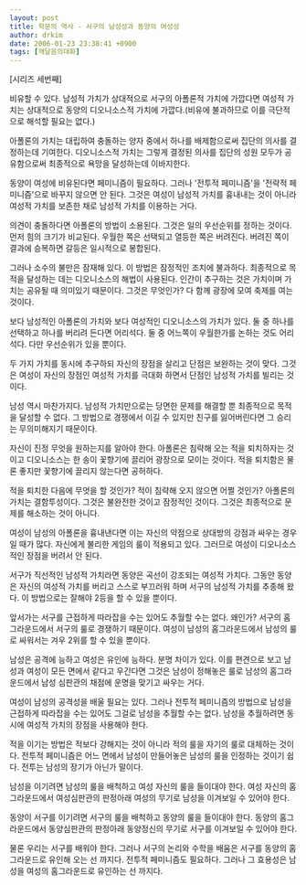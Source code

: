 ```yaml
---
layout: post
title: 학문의 역사 - 서구의 남성성과 동양의 여성성
author: drkim
date: 2006-01-23 23:38:41 +0900
tags: [깨달음의대화]
---
```

[시리즈 세번째]
  

  
비유할 수 있다. 남성적 가치가 상대적으로 서구의 아폴론적 가치에 가깝다면 여성적 가치는 상대적으로 동양의 디오니소스적 가치에 가깝다.(비유에 불과하므로 이를 극단적으로 해석할 필요는 없다.)
  

  
아폴론의 가치는 대립하여 충돌하는 양자 중에서 하나를 배제함으로써 집단의 의사를 결정하는데 기여한다. 디오니소스적 가치는 그렇게 결정된 의사를 집단의 성원 모두가 공유함으로써 최종적으로 욕망을 달성하는데 이바지한다. 
  

  
동양이 여성에 비유된다면 페미니즘이 필요하다. 그러나 '전투적 페미니즘'을 '전략적 페미니즘'으로 바꾸지 않으면 안 된다. 그것은 여성이 남성적 가치를 흉내내는 것이 아니라 여성적 가치를 보존한 채로 남성적 가치를 이용하는 거다. 
  

  
의견이 충돌하다면 아폴론의 방법이 소용된다. 그것은 일의 우선순위를 정하는 것이다. 먼저 힘의 크기가 비교된다. 우월한 쪽은 선택되고 열등한 쪽은 버려진다. 버려진 쪽이 결과에 승복하면 갈등은 일시적으로 봉합된다. 
  

  
그러나 소수의 불만은 잠재해 있다. 이 방법은 잠정적인 조치에 불과하다. 최종적으로 목적을 달성하는 데는 디오니소스의 해법이 사용된다. 인간이 추구하는 것은 가치이며 가치는 공유될 때 의미있기 때문이다. 그것은 무엇인가? 다 함께 광장에 모여 축제를 여는 것이다. 
   

  
보다 남성적인 아폴론의 가치와 보다 여성적인 디오니소스의 가치가 있다. 둘 중 하나를 선택하고 하나를 버리려 든다면 어리석다. 둘 중 어느쪽이 우월한가를 논하는 것도 어리석다. 다만 우선순위가 있을 뿐이다. 
  

  
두 가지 가치를 동시에 추구하되 자신의 장점을 살리고 단점은 보완하는 것이 맞다. 그것은 여성이 자신의 장점인 여성적 가치를 극대화 하면서 단점인 남성적 가치를 빌리는 것이다.
  

  
남성 역시 마찬가지다. 남성적 가치만으로는 당면한 문제를 해결할 뿐 최종적으로 목적을 달성할 수 없다. 그 방법으로 경쟁에서 이길 수 있지만 친구를 잃어버린다면 그 승리는 무의미해지기 때문이다. 
  

  
자신이 진정 무엇을 원하는지를 알아야 한다. 아폴론은 침략해 오는 적을 퇴치하자는 것이고 디오니소스는 한 송이 꽃향기에 끌리어 광장으로 모이는 것이다. 적을 퇴치함은 물론 좋지만 꽃향기에 끌리지 않는다면 공허하다. 
  

  
적을 퇴치한 다음에 무엇을 할 것인가? 적이 침략해 오지 않으면 어쩔 것인가? 아폴론의 가치는 결함투성이다. 그것은 불완전한 것이고 잠정적인 것이다. 그것은 최종적으로 문제를 해소하는 것이 아니다. 
  

  
여성이 남성의 아폴론을 흉내낸다면 이는 자신의 약점으로 상대방의 강점과 싸우는 경우일 때가 많다. 자신에게 불리한 게임의 룰이 적용되고 있다. 그러므로 여성이 디오니소스적인 장점을 버려서 안 된다.
  

  
서구가 직선적인 남성적 가치라면 동양은 곡선이 강조되는 여성적 가치다. 그동안 동양은 자신의 여성적 가치를 버리고 스스로 부끄러워 하며 서구의 남성적 가치를 추종해 왔다. 이 방법으로는 잘해야 2등을 할 수 있을 뿐이다. 
  

  
앞서가는 서구를 근접하게 따라잡을 수는 있어도 추월할 수는 없다. 왜인가? 서구의 홈그라운드에서 서구의 룰로 경쟁하기 때문이다. 여성이 남성의 홈그라운드에서 남성의 룰로 싸워서는 겨우 2위를 할 수 있을 뿐이다. 
  

  
남성은 공격에 능하고 여성은 유인에 능하다. 분명 차이가 있다. 이를 편견으로 보고 남성과 여성이 모든 면에서 같다고 우긴다면 그것은 남성이 정해놓은 룰로 남성의 홈그라운드에서 남성 심판관의 채점에 운명을 맞기고 싸우는 거다. 
  

  
여성이 남성의 공격성을 배울 필요는 있다. 그러나 전투적 페미니즘의 방법으로 남성을 근접하게 따라잡을 수는 있어도 그걸로 남성을 추월할 수는 없다. 남성을 추월하려면 동시에 여성적 가치의 장점을 사용해야 한다. 
  

  
적을 이기는 방법은 적보다 강해지는 것이 아니라 적의 룰을 자기의 룰로 대체하는 것이다. 전투적 페미니즘은 어느 면에서 남성이 만들어놓은 남성의 룰을 인정하는 것이기 쉽다. 전투는 남성의 장기가 아닌가 말이다. 
  

  
남성을 이기려면 남성의 룰을 배척하고 여성 자신의 룰을 들이대야 한다. 여성 자신의 홈그라운드에서 여성심판관의 판정아래 여성의 무기로 남성을 이겨보일 수 있어야 한다.
  

  
동양이 서구를 이기려면 서구의 룰을 배척하고 동양의 룰을 들이대야 한다. 동양의 홈그라운드에서 동양심판관의 판정아래 동양정신의 무기로 서구를 이겨보일 수 있어야 한다. 
  

  
물론 우리는 서구를 배워야 한다. 그러나 서구의 논리와 수학을 배움은 서구를 동양의 홈그라운드로 유인해 오는 선 까지다. 전투적 페미니즘도 필요하다. 그러나 그 효용성은 남성을 여성의 홈그라운드로 유인하는 선 까지다.